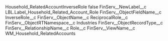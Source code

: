 <?xml version="1.0" encoding="UTF-8"?>
<CustomMetadata xmlns="http://soap.sforce.com/2006/04/metadata" xmlns:xsi="http://www.w3.org/2001/XMLSchema-instance" xmlns:xsd="http://www.w3.org/2001/XMLSchema">
    <label>Household_RelatedAccountInverseRole</label>
    <protected>false</protected>
    <values>
        <field>FinServ__NewLabel__c</field>
        <value xsi:type="xsd:string">LBL.Label_Household_Related_Account_Role</value>
    </values>
    <values>
        <field>FinServ__ObjectFieldName__c</field>
        <value xsi:type="xsd:string">InverseRole__c</value>
    </values>
    <values>
        <field>FinServ__ObjectName__c</field>
        <value xsi:type="xsd:string">ReciprocalRole__c</value>
    </values>
    <values>
        <field>FinServ__ObjectRTNamespace__c</field>
        <value xsi:type="xsd:string">Industries</value>
    </values>
    <values>
        <field>FinServ__ObjectRecordType__c</field>
        <value xsi:nil="true"/>
    </values>
    <values>
        <field>FinServ__RelationshipName__c</field>
        <value xsi:type="xsd:string">Role__c</value>
    </values>
    <values>
        <field>FinServ__ViewName__c</field>
        <value xsi:type="xsd:string">WM_Household_RelatedAccounts</value>
    </values>
</CustomMetadata>
